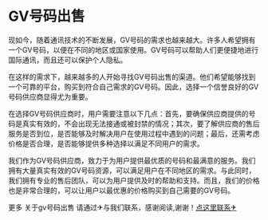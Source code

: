 # GV号码出售

现如今，随着通讯技术的不断发展，GV号码的需求也越来越大。许多人希望拥有一个GV号码，以便在不同的地区或国家使用。GV号码可以帮助人们更便捷地进行国际通讯，而且还可以保护个人隐私。

在这样的需求下，越来越多的人开始寻找GV号码出售的渠道。他们希望能够找到一个可靠的平台，购买到符合自己需求的GV号码。因此，选择一个信誉良好的GV号码供应商显得尤为重要。

在选择GV号码供应商时，用户需要注意以下几点：首先，要确保供应商提供的号码是真实有效的，不会出现无法接通或被封禁的情况；其次，要了解供应商的售后服务是否到位，是否能够及时解决用户在使用过程中遇到的问题；最后，还需考虑价格是否合理，是否能够提供多种选择以满足不同用户的需求。

我们作为GV号码供应商，致力于为用户提供最优质的号码和最满意的服务。我们拥有大量真实有效的GV号码资源，可以满足用户在不同地区的需求。与此同时，我们拥有专业的售后团队，可以为用户提供及时的帮助和支持。而且，我们的价格也是非常合理的，可以让用户以最优惠的价格购买到自己需要的GV号码。

更多 关于gv号码出售 请通过✈与我们联系，感谢阅读,谢谢！[点这里联系✈](https://t.me/pt99bot)